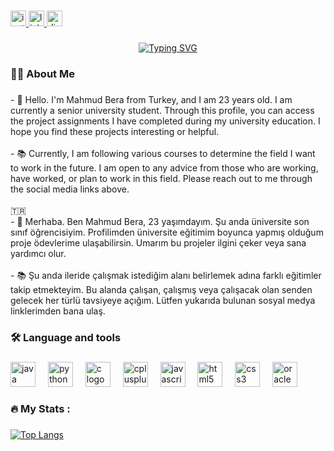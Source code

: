 <!--<div align="center">
  <img height="150" src=""  />
</div> -->

###

<div align="left">
  <a href="https://www.instagram.com/mahmudbera/" target="_blank">
    <img src="https://img.shields.io/static/v1?message=Instagram&logo=instagram&label=mahmudbera&color=E4405F&logoColor=white&labelColor=&style=for-the-badge" height="25" alt="instagram logo"  />
  </a>
  <a href="https://www.linkedin.com/in/mahmudberakarag%C3%B6z/" target="_blank">
    <img src="https://img.shields.io/static/v1?message=LinkedIn&logo=linkedin&label=&color=0077B5&logoColor=white&labelColor=&style=for-the-badge" height="25" alt="linkedin logo"  />
  </a>
  <a href="https://discord.com/users/mberak" target="_blank">
    <img src="https://img.shields.io/static/v1?message=Discord&logo=discord&label=&color=7289DA&logoColor=white&labelColor=&style=for-the-badge" height="25" alt="discord logo"  />
  </a>
</div>

###

<div align="center">
 <a href="https://github.com/mahmudbera">
  <img src="https://readme-typing-svg.demolab.com?font=Fira+Code&size=28&duration=3000&pause=500&center=true&vCenter=true&width=435&lines=%f0%9f%92%af+Mahmud+Bera+Karagöz+%f0%9f%92%af;Welcome+To+My+Profile+%f0%9f%91%80" alt="Typing SVG" />
 </a>
</div>

###

<h3 align="left">👩‍💻  About Me</h3>

###

<p align="left">- 🔭 Hello. I'm Mahmud Bera from Turkey, and I am 23 years old. I am currently a senior university student. Through this profile, you can access the project assignments I have completed during my university education. I hope you find these projects interesting or helpful.<br><br>- 📚 Currently, I am following various courses to determine the field I want to work in the future. I am open to any advice from those who are working, have worked, or plan to work in this field. Please reach out to me through the social media links above.<br><br>🇹🇷<br>- 🔭 Merhaba. Ben Mahmud Bera, 23 yaşımdayım. Şu anda üniversite son sınıf öğrencisiyim. Profilimden üniversite eğitimim boyunca yapmış olduğum proje ödevlerime ulaşabilirsin. Umarım bu projeler ilgini çeker veya sana yardımcı olur. <br><br>- 📚 Şu anda ileride çalışmak istediğim alanı belirlemek adına farklı eğitimler takip etmekteyim. Bu alanda çalışan, çalışmış veya çalışacak olan senden gelecek her türlü tavsiyeye açığım. Lütfen yukarıda bulunan sosyal medya linklerimden bana ulaş.</p>

###

<h3 align="left">🛠 Language and tools</h3>

###

<div align="left">
  <img src="https://cdn.jsdelivr.net/gh/devicons/devicon/icons/java/java-original.svg" height="40" alt="java logo"  />
  <img width="12" />
  <img src="https://cdn.jsdelivr.net/gh/devicons/devicon/icons/python/python-original.svg" height="40" alt="python logo"  />
  <img width="12" />
  <img src="https://cdn.jsdelivr.net/gh/devicons/devicon/icons/c/c-plain.svg" height="40" alt="c logo"  />
  <img width="12" />
  <img src="https://cdn.jsdelivr.net/gh/devicons/devicon/icons/cplusplus/cplusplus-plain.svg" height="40" alt="cplusplus logo"  />
  <img width="12" />
  <img src="https://cdn.jsdelivr.net/gh/devicons/devicon/icons/javascript/javascript-plain.svg" height="40" alt="javascript logo"  />
  <img width="12" />
  <img src="https://cdn.jsdelivr.net/gh/devicons/devicon/icons/html5/html5-original.svg" height="40" alt="html5 logo"  />
  <img width="12" />
  <img src="https://cdn.jsdelivr.net/gh/devicons/devicon/icons/css3/css3-original.svg" height="40" alt="css3 logo"  />
  <img width="12" />
  <img src="https://cdn.jsdelivr.net/gh/devicons/devicon/icons/oracle/oracle-original.svg" height="40" alt="oracle logo"  />
</div>

###

<h3 align="left">🔥   My Stats :</h3>

###

[![Top Langs](https://github-readme-stats.vercel.app/api/top-langs/?username=mahmudbera&layout=compact)](https://github.com/anuraghazra/github-readme-stats)


###
